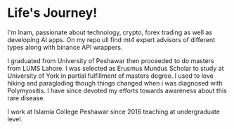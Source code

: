 # Life's Journey!
I'm Inam, passionate about technology, crypto, forex trading as well as developing AI apps. On my repo ull find mt4 expert advisors of different types along with binance API wrappers.

I graduated from University of Peshawar then proceeded to do masters from LUMS Lahore. I was selected as Erusmus Mundus Scholar to study at University of York in partial fulfillment of masters degree. I used to love hiking and paraglading though things changed when i was diagnosed with Polymyositis. I have since devoted my efforts towards awareness about this rare disease. 

I work at Islamia College Peshawar since 2016 teaching at undergraduate level.
